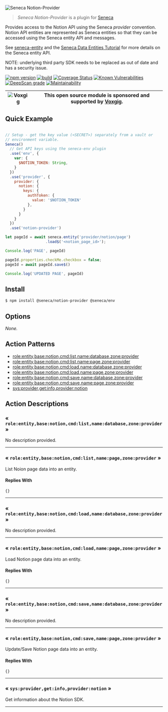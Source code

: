 ![Seneca Notion-Provider](http://senecajs.org/files/assets/seneca-logo.png)

> _Seneca Notion-Provider_ is a plugin for [Seneca](http://senecajs.org)


Provides access to the Notion API using the Seneca *provider*
convention. Notion API entities are represented as Seneca entities so
that they can be accessed using the Seneca entity API and messages.

See [seneca-entity](senecajs/seneca-entity) and the [Seneca Data
Entities
Tutorial](https://senecajs.org/docs/tutorials/understanding-data-entities.html) for more details on the Seneca entity API.

NOTE: underlying third party SDK needs to be replaced as out of date and has a security issue.

[![npm version](https://img.shields.io/npm/v/@seneca/trello-provider.svg)](https://npmjs.com/package/@seneca/trello-provider)
[![build](https://github.com/senecajs/seneca-trello-provider/actions/workflows/build.yml/badge.svg)](https://github.com/senecajs/seneca-trello-provider/actions/workflows/build.yml)
[![Coverage Status](https://coveralls.io/repos/github/senecajs/seneca-trello-provider/badge.svg?branch=main)](https://coveralls.io/github/senecajs/seneca-trello-provider?branch=main)
[![Known Vulnerabilities](https://snyk.io/test/github/senecajs/seneca-trello-provider/badge.svg)](https://snyk.io/test/github/senecajs/seneca-trello-provider)
[![DeepScan grade](https://deepscan.io/api/teams/5016/projects/19462/branches/505954/badge/grade.svg)](https://deepscan.io/dashboard#view=project&tid=5016&pid=19462&bid=505954)
[![Maintainability](https://api.codeclimate.com/v1/badges/f76e83896b731bb5d609/maintainability)](https://codeclimate.com/github/senecajs/seneca-trello-provider/maintainability)


| ![Voxgig](https://www.voxgig.com/res/img/vgt01r.png) | This open source module is sponsored and supported by [Voxgig](https://www.voxgig.com). |
|---|---|


## Quick Example


```js

// Setup - get the key value (<SECRET>) separately from a vault or
// environment variable.
Seneca()
  // Get API keys using the seneca-env plugin
  .use('env', {
    var: {
      $NOTION_TOKEN: String,
    }
  })
  .use('provider', {
    provider: {
      notion: {
        keys: {
          authToken: {
            value: '$NOTION_TOKEN'
          },
        }
      }
    }
  })
  .use('notion-provider')

let pageId = await seneca.entity('provider/notion/page')
                  .load$('<notion_page_id>');

Console.log('PAGE', pageId)

pageId.properties.checkMe.checkbox = false;
pageId = await pageId.save$()

Console.log('UPDATED PAGE', pageId)

```

## Install

```sh
$ npm install @seneca/notion-provider @seneca/env
```



<!--START:options-->


## Options

*None.*


<!--END:options-->

<!--START:action-list-->


## Action Patterns

* [role:entity,base:notion,cmd:list,name:database,zone:provider](#-roleentitybasenotioncmdlistnamedatabasezoneprovider-)
* [role:entity,base:notion,cmd:list,name:page,zone:provider](#-roleentitybasenotioncmdlistnamepagezoneprovider-)
* [role:entity,base:notion,cmd:load,name:database,zone:provider](#-roleentitybasenotioncmdloadnamedatabasezoneprovider-)
* [role:entity,base:notion,cmd:load,name:page,zone:provider](#-roleentitybasenotioncmdloadnamepagezoneprovider-)
* [role:entity,base:notion,cmd:save,name:database,zone:provider](#-roleentitybasenotioncmdsavenamedatabasezoneprovider-)
* [role:entity,base:notion,cmd:save,name:page,zone:provider](#-roleentitybasenotioncmdsavenamepagezoneprovider-)
* [sys:provider,get:info,provider:notion](#-sysprovidergetinfoprovidernotion-)


<!--END:action-list-->

<!--START:action-desc-->


## Action Descriptions

### &laquo; `role:entity,base:notion,cmd:list,name:database,zone:provider` &raquo;

No description provided.



----------
### &laquo; `role:entity,base:notion,cmd:list,name:page,zone:provider` &raquo;

List Noion page data into an entity.





#### Replies With


```
{}
```


----------
### &laquo; `role:entity,base:notion,cmd:load,name:database,zone:provider` &raquo;

No description provided.



----------
### &laquo; `role:entity,base:notion,cmd:load,name:page,zone:provider` &raquo;

Load Notion page data into an entity.





#### Replies With


```
{}
```


----------
### &laquo; `role:entity,base:notion,cmd:save,name:database,zone:provider` &raquo;

No description provided.



----------
### &laquo; `role:entity,base:notion,cmd:save,name:page,zone:provider` &raquo;

Update/Save Notion page data into an entity.





#### Replies With


```
{}
```


----------
### &laquo; `sys:provider,get:info,provider:notion` &raquo;

Get information about the Notion SDK.



----------


<!--END:action-desc-->
